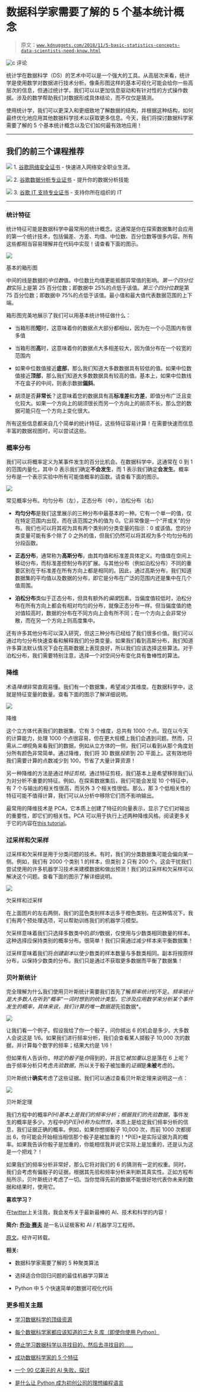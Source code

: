 # 数据科学家需要了解的 5 个基本统计概念

> 原文：[`www.kdnuggets.com/2018/11/5-basic-statistics-concepts-data-scientists-need-know.html`](https://www.kdnuggets.com/2018/11/5-basic-statistics-concepts-data-scientists-need-know.html)

![c](img/3d9c022da2d331bb56691a9617b91b90.png) 评论

统计学在数据科学（DS）的艺术中可以是一个强大的工具。从高层次来看，统计学是使用数学对数据进行技术分析。像条形图这样的基本可视化可能会给你一些高层次的信息，但通过统计学，我们可以以更加信息驱动和有针对性的方式操作数据。涉及的数学帮助我们对数据形成具体结论，而不仅仅是猜测。

使用统计学，我们可以更深入和更细致地了解数据的结构，并根据这种结构，如何最终优化地应用其他数据科学技术以获取更多信息。今天，我们将探讨数据科学家需要了解的 5 个基本统计概念以及它们如何最有效地应用！

* * *

## 我们的前三个课程推荐

![](img/0244c01ba9267c002ef39d4907e0b8fb.png) 1\. [谷歌网络安全证书](https://www.kdnuggets.com/google-cybersecurity) - 快速进入网络安全职业生涯。

![](img/e225c49c3c91745821c8c0368bf04711.png) 2\. [谷歌数据分析专业证书](https://www.kdnuggets.com/google-data-analytics) - 提升你的数据分析技能

![](img/0244c01ba9267c002ef39d4907e0b8fb.png) 3\. [谷歌 IT 支持专业证书](https://www.kdnuggets.com/google-itsupport) - 支持你所在组织的 IT

* * *

### 统计特征

统计特征可能是数据科学中最常用的统计概念。这通常是你在探索数据集时会应用的第一个统计技术，包括偏差、方差、均值、中位数、百分位数等很多内容。所有这些都相当容易理解并在代码中实现！请查看下面的图示。

![](img/69e1fd4ac467ceb92445efb5e5f81bb8.png)

基本的箱形图

中间的线是数据的*中位数*值。中位数比均值更能抵御异常值的影响。*第一个四分位数*实际上是第 25 百分位数；即数据中 25%的点低于该值。*第三个四分位数*是第 75 百分位数；即数据中 75%的点低于该值。最小值和最大值代表数据范围的上下端。

箱形图完美地展示了我们可以用基本统计特征做什么：

+   当箱形图**短**时，这意味着你的数据点大部分都相似，因为在一个小范围内有很多值

+   当箱形图**高**时，这意味着你的数据点大多相差较大，因为值分布在一个较宽的范围内

+   如果中位数值接近**底部**，那么我们知道大多数数据具有较低的值。如果中位数值接近**顶部**，那么我们知道大多数数据具有较高的值。基本上，如果中位数线不在盒子的中间，则表示数据**偏斜**。

+   胡须是否**非常长**？这意味着您的数据具有高**标准差**和**方差**，即值分布广泛且变化较大。如果一个方向上的胡须很长而另一个方向上的胡须不长，那么您的数据可能只在一个方向上变化很大。

所有这些信息都来自几个简单的统计特征，这些特征容易计算！在需要快速而信息丰富的数据视图时，可以尝试这些。

### 概率分布

我们可以将概率定义为某事件发生的百分比机会。在数据科学中，这通常在 0 到 1 的范围内量化，其中 0 表示我们确定**不会发生**，而 1 表示我们确定**会发生**。概率分布是一个表示实验中所有可能值概率的函数。请查看下面的图示。

![](img/8b6796113298e263960f658f300656fd.png)

常见概率分布。均匀分布（左），正态分布（中），泊松分布（右）

+   **均匀分布**是我们这里展示的三种分布中最基本的一种。它有一个单一的值，仅在特定范围内出现，而在该范围之外的值为 0。它非常像是一个“开或关”的分布。我们也可以将其视为具有两个类别的分类变量的指示：0 或该值。您的分类变量可能有多个除了 0 之外的值，但我们仍然可以将其视为多个均匀分布的分段函数。

+   **正态分布**，通常称为**高斯分布**，由其均值和标准差具体定义。均值值在空间上移动分布，而标准差控制分布的扩展。与其他分布（例如泊松分布）不同的重要区别在于标准差在所有方向上都是相同的。因此，通过高斯分布，我们知道数据集的平均值以及数据的分布，即它是分布在广泛的范围内还是集中在几个值周围。

+   **泊松分布**类似于正态分布，但具有额外的*偏度*因素。当偏度值较低时，泊松分布在所有方向上都会有相对均匀的分布，就像正态分布一样。但当偏度值的绝对值较高时，数据的分布在不同方向上会有所不同；在一个方向上会非常分散，而在另一个方向上则高度集中。

还有许多其他分布可以深入研究，但这三种分布已经给了我们很多价值。我们可以通过均匀分布快速查看和解释我们的分类变量。如果我们看到高斯分布，我们知道许多算法默认情况下会在高斯数据上表现良好，所以我们应该选择这些算法。对于泊松分布，我们需要特别注意，选择一个对空间分布变化具有鲁棒性的算法。

### 降维

术语*降维*非常直观易懂。我们有一个数据集，希望减少其维度。在数据科学中，这就是特征变量的数量。查看下面的图示了解详细说明。

![](img/25649e3a06df5e5e2ffb2e505d1d2766.png)

降维

这个立方体代表我们的数据集，它有 3 个维度，总共有 1000 个点。现在以今天的计算能力，处理 1000 个点很容易，但在更大规模上我们会遇到问题。然而，只需从*二维*视角来看我们的数据，例如从立方体的一侧，我们可以看到从那个角度划分所有颜色非常简单。通过降维，我们将 3D 数据*投影*到 2D 平面上。这有效地将我们需要计算的点数减少到 100，节省了大量计算资源！

另一种降维的方法是通过*特征剪枝*。通过特征剪枝，我们基本上是希望移除我们认为对分析不重要的特征。例如，在探索数据集后，我们可能会发现 10 个特征中，有 7 个与输出的相关性很高，而另外 3 个相关性很低。那么，那 3 个低相关性的特征可能不值得计算，我们可以从分析中移除它们而不影响输出。

最常用的降维技术是 PCA，它本质上创建了特征的向量表示，显示了它们对输出的重要性，即它们的相关性。PCA 可以用于执行上述两种降维风格。阅读更多关于它的内容在[this tutorial](https://arxiv.org/pdf/1404.1100.pdf?utm_content=bufferb37df&utm_medium=social&utm_source=facebook.com&utm_campaign=buffer)。

### 过采样和欠采样

过采样和欠采样是用于分类问题的技术。有时，我们的分类数据集可能会偏向某一侧。例如，我们有 2000 个类别 1 的样本，但类别 2 只有 200 个。这会干扰我们尝试使用的许多机器学习技术来建模数据和做出预测！我们的过采样和欠采样可以解决这个问题。查看下面的图示了解详细说明。

![](img/2d7a64fc17b95c412da66c90a535224b.png)

欠采样和过采样

在上面图片的左右两侧，我们的蓝色类别样本远多于橙色类别。在这种情况下，我们有两个预处理选项，可以帮助训练我们的机器学习模型。

欠采样意味着我们只选择多数类中的*部分*数据，仅使用与少数类相同数量的样本。这种选择应保持类别的概率分布。很简单！我们只需通过减少样本来平衡数据集！

过采样意味着我们将*创建副本*以使少数类的样本数量与多数类相同。副本将按原样分布，以保持少数类的分布。我们只是通过不获取更多数据而平衡了数据集！

### 贝叶斯统计

完全理解为什么我们使用贝叶斯统计需要我们首先了解*频率统计*的不足。*频率统计是大多数人在听到“概率”一词时想到的统计类型。它涉及应用数学来分析某个事件发生的概率，具体来说，我们计算的唯一数据是*先验数据*。

![](img/8929835e132e5bf90567b99bd0f2d35d.png)

让我们看一个例子。假设我给了你一个骰子，问你掷出 6 的机会是多少。大多数人会说这是 1/6。如果我们进行频率分析，我们会查看某人掷骰子 10,000 次的数据，并计算每个数字的频率；结果大约是 1/6！

但如果有人告诉你，*特定的骰子*是*你*得到的，并且它*被加重*以总是落在 6 上呢？由于频率分析只考虑*先验数据*，所以关于骰子被加重的*证据*是**未被**考虑的。

贝叶斯统计**确实**考虑了这些证据。我们可以通过查看贝叶斯定理来说明这一点：

![](img/c7047078e0c6c87ed55b5686709433e1.png)

贝叶斯定理

我们方程中的概率*P(H)*基本上是我们的频率分析；根据我们的*先验数据*，事件发生的概率是多少。方程中的*P(E|H)*称为*似然性*，本质上是给定我们频率分析的信息，我们证据正确的概率。例如，如果你想掷骰子 10,000 次，而前 1000 次都掷出 6，你可能会开始相当相信那个骰子是被加重的！*P(E)*是实际证据为真的概率。如果我告诉你骰子是加重的，你能相信我并说它实际上是加重的，还是认为这是一个把戏？！

如果我们的频率分析非常好，那么它将对我们的 6 的猜测有一定的权重。同时，我们会考虑有偏骰子的证据，根据其先验和频率分析来判断其真实性。正如方程布局所示，贝叶斯统计考虑了一切。当你觉得先前的数据不能很好地代表你未来的数据和结果时，使用它。

**喜欢学习？**

在[twitter](https://twitter.com/GeorgeSeif94)上关注我，我会发布关于最新最棒的 AI、技术和科学的内容！

**简介: [乔治·赛夫](https://towardsdatascience.com/@george.seif94)** 是一名认证极客和 AI / 机器学习工程师。

[原文](https://towardsdatascience.com/the-5-basic-statistics-concepts-data-scientists-need-to-know-2c96740377ae)。经许可转载。

**相关:**

+   数据科学家需要了解的 5 种聚类算法

+   选择适合你回归问题的最佳机器学习算法

+   Python 中 5 个快速简单的数据可视化代码

### 更多相关主题

+   [学习数据科学的顶级资源](https://www.kdnuggets.com/2021/12/springboard-top-resources-learn-data-science-statistics.html)

+   [每个数据科学家都应该知道的三大 R 库（即使你使用 Python）](https://www.kdnuggets.com/2021/12/three-r-libraries-every-data-scientist-know-even-python.html)

+   [停止学习数据科学以寻找目的，然后去寻找目的……](https://www.kdnuggets.com/2021/12/stop-learning-data-science-find-purpose.html)

+   [成功数据科学家的 5 个特征](https://www.kdnuggets.com/2021/12/5-characteristics-successful-data-scientist.html)

+   [一个 90 亿美元的 AI 失败，探讨](https://www.kdnuggets.com/2021/12/9b-ai-failure-examined.html)

+   [是什么让 Python 成为初创公司的理想编程语言](https://www.kdnuggets.com/2021/12/makes-python-ideal-programming-language-startups.html)
